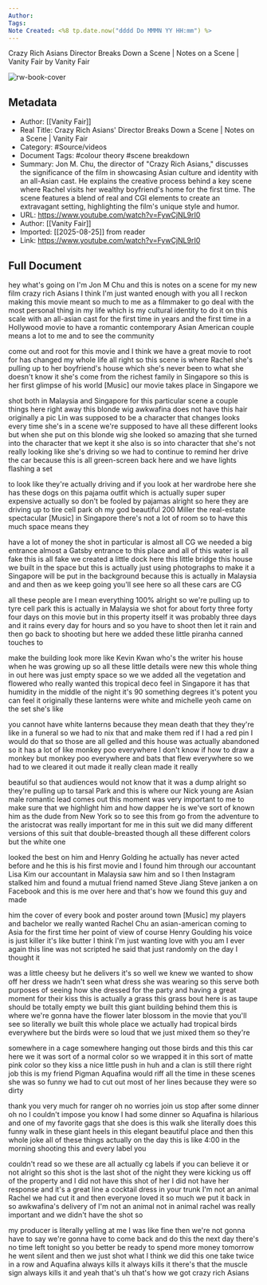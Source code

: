 ```yaml
---
Author: 
Tags:
Note Created: <%8 tp.date.now("dddd Do MMMN YY HH:mm") %>
---
```

Crazy Rich Asians Director Breaks Down a Scene | Notes on a Scene | Vanity Fair by Vanity Fair

![rw-book-cover](https://i.ytimg.com/vi/FywCjNL9rI0/maxresdefault.jpg)

## Metadata
- Author: [[Vanity Fair]]
- Real Title: Crazy Rich Asians' Director Breaks Down a Scene | Notes on a Scene | Vanity Fair
- Category: #Source/videos
- Document Tags:  #colour theory  #scene breakdown 
- Summary: Jon M. Chu, the director of "Crazy Rich Asians," discusses the significance of the film in showcasing Asian culture and identity with an all-Asian cast. He explains the creative process behind a key scene where Rachel visits her wealthy boyfriend's home for the first time. The scene features a blend of real and CGI elements to create an extravagant setting, highlighting the film's unique style and humor.
- URL: https://www.youtube.com/watch?v=FywCjNL9rI0
- Author: [[Vanity Fair]]
- Imported: [[2025-08-25]] from reader
- Link: https://www.youtube.com/watch?v=FywCjNL9rI0

## Full Document
hey what's going on I'm Jon M Chu and this is notes on a scene for my new film crazy rich Asians I think I'm just wanted enough with you all I reckon making this movie meant so much to me as a filmmaker to go deal with the most personal thing in my life which is my cultural identity to do it on this scale with an all-asian cast for the first time in years and the first time in a Hollywood movie to have a romantic contemporary Asian American couple means a lot to me and to see the community 

come out and root for this movie and I think we have a great movie to root for has changed my whole life all right so this scene is where Rachel she's pulling up to her boyfriend's house which she's never been to what she doesn't know it she's come from the richest family in Singapore so this is her first glimpse of his world [Music] our movie takes place in Singapore we 

shot both in Malaysia and Singapore for this particular scene a couple things here right away this blonde wig awkwafina does not have this hair originally a pic Lin was supposed to be a character that changes looks every time she's in a scene we're supposed to have all these different looks but when she put on this blonde wig she looked so amazing that she turned into the character that we kept it she also is so into character that she's not really looking like she's driving so we had to continue to remind her drive the car because this is all green-screen back here and we have lights flashing a set 

to look like they're actually driving and if you look at her wardrobe here she has these dogs on this pajama outfit which is actually super super expensive actually so don't be fooled by pajamas alright so here they are driving up to tire cell park oh my god beautiful 200 Miller the real-estate spectacular [Music] in Singapore there's not a lot of room so to have this much space means they 

have a lot of money the shot in particular is almost all CG we needed a big entrance almost a Gatsby entrance to this place and all of this water is all fake this is all fake we created a little dock here this little bridge this house we built in the space but this is actually just using photographs to make it a Singapore will be put in the background because this is actually in Malaysia and and then as we keep going you'll see here so all these cars are CG 

all these people are I mean everything 100% alright so we're pulling up to tyre cell park this is actually in Malaysia we shot for about forty three forty four days on this movie but in this property itself it was probably three days and it rains every day for hours and so you have to shoot then let it rain and then go back to shooting but here we added these little piranha canned touches to 

make the building look more like Kevin Kwan who's the writer his house when he was growing up so all these little details were new this whole thing in out here was just empty space so we we added all the vegetation and flowered who really wanted this tropical deco feel in Singapore it has that humidity in the middle of the night it's 90 something degrees it's potent you can feel it originally these lanterns were white and michelle yeoh came on the set she's like 

you cannot have white lanterns because they mean death that they they're like in a funeral so we had to nix that and make them red if I had a red pin I would do that so those are all gelled and this house was actually abandoned so it has a lot of like monkey poo everywhere I don't know if how to draw a monkey but monkey poo everywhere and bats that flew everywhere so we had to we cleared it out made it really clean made it really 

beautiful so that audiences would not know that it was a dump alright so they're pulling up to tarsal Park and this is where our Nick young are Asian male romantic lead comes out this moment was very important to me to make sure that we highlight him and how dapper he is we've sort of known him as the dude from New York so to see this from go from the adventure to the aristocrat was really important for me in this suit we did many different versions of this suit that double-breasted though all these different colors but the white one 

looked the best on him and Henry Golding he actually has never acted before and he this is his first movie and I found him through our accountant Lisa Kim our accountant in Malaysia saw him and so I then Instagram stalked him and found a mutual friend named Steve Jiang Steve janken a on Facebook and this is me over here and that's how we found this guy and made 

him the cover of every book and poster around town [Music] my players and bachelor we really wanted Rachel Chu an asian-american coming to Asia for the first time her point of view of course Henry Goulding his voice is just killer it's like butter I think I'm just wanting love with you am I ever again this line was not scripted he said that just randomly on the day I thought it 

was a little cheesy but he delivers it's so well we knew we wanted to show off her dress we hadn't seen what dress she was wearing so this serve both purposes of seeing how she dressed for the party and having a great moment for their kiss this is actually a grass this grass bout here is as taupe should be totally empty we built this giant building behind them this is where we're gonna have the flower later blossom in the movie that you'll see so literally we built this whole place we actually had tropical birds everywhere but the birds were so loud that we just mixed them so they're 

somewhere in a cage somewhere hanging out those birds and this this car here we it was sort of a normal color so we wrapped it in this sort of matte pink color so they kiss a nice little push in huh and a clan is still there right job this is my friend Pigman Aquafina would riff all the time in these scenes she was so funny we had to cut out most of her lines because they were so dirty 

thank you very much for ranger oh no worries join us stop after some dinner oh no I couldn't impose you know I had some dinner so Aquafina is hilarious and one of my favorite gags that she does is this walk she literally does this funny walk in these giant heels in this elegant beautiful place and then this whole joke all of these things actually on the day this is like 4:00 in the morning shooting this and every label you 

couldn't read so we these are all actually cg labels if you can believe it or not alright so this shot is the last shot of the night they were kicking us off of the property and I did not have this shot of her I did not have her response and it's a great line a cocktail dress in your trunk I'm not an animal Rachel we had cut it and then everyone loved it so much we put it back in so awkwafina's delivery of I'm not an animal not in animal rachel was really important and we didn't have the shot so 

my producer is literally yelling at me I was like fine then we're not gonna have to say we're gonna have to come back and do this the next day there's no time left tonight so you better be ready to spend more money tomorrow he went silent and then we just shot what I think we did this one take twice in a row and Aquafina always kills it always kills it there's that the muscle sign always kills it and yeah that's uh that's how we got crazy rich Asians
